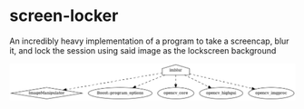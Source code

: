 # screen-locker

An incredibly heavy implementation of a program to take a screencap, blur it, and lock the session using said image as the lockscreen background 

![build dependency graph](./deps.png)
